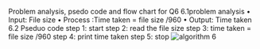 Problem analysis, psedo code and flow chart for Q6
6.1problem analysis
•	Input: File size 
•	Process :Time taken = file size /960
•	Output: Time taken
6.2 Pseduo code
step 1: start
step 2: read the file size
step 3: time taken = file size /960
step 4: print time taken
step 5: stop 
![algorithm 6](https://github.com/SWEG-2015EC-Batch/Lovelace-Coders/assets/148606349/0af1afcb-f9d8-4a31-8e02-8d0e6dbfab42)




